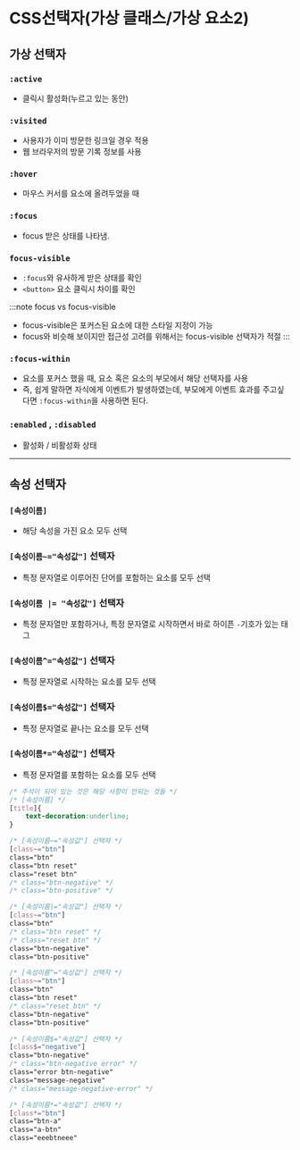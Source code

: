 # CSS선택자(가상 클래스/가상 요소2)

## 가상 선택자

### `:active`

- 클릭시 활성화(누르고 있는 동안)

### `:visited`

- 사용자가 이미 방문한 링크일 경우 적용
- 웹 브라우저의 방문 기록 정보를 사용

### `:hover`

- 마우스 커서를 요소에 올려두었을 때

### `:focus`

- focus 받은 상태를 나타냄.

### `focus-visible`

- `:focus`와 유사하게 받은 상태를 확인
- `<button>` 요소 클릭시 차이를 확인

:::note
focus vs focus-visible
- focus-visible은 포커스된 요소에 대한 스타일 지정이 가능
- focus와 비슷해 보이지만 접근성 고려를 위해서는 focus-visible 선택자가 적절
:::

### `:focus-within`

- 요소를 포커스 했을 때, 요소 혹은 요소의 부모에서 해당 선택자를 사용
- 즉, 쉽게 말하면 자식에게 이벤트가 발생하였는데, 부모에게 이벤트 효과를 주고싶다면 `:focus-within`을 사용하면 된다.

### `:enabled` , `:disabled`

- 활성화 / 비활성화 상태

---

## 속성 선택자

### `[속성이름]`

- 해당 속성을 가진 요소 모두 선택

### `[속성이름~="속성값"]` 선택자

- <bold>특정 문자열로 이루어진 단어</bold>를 포함하는 요소를 모두 선택

### `[속성이름 |= "속성값"]` 선택자

- <bold>특정 문자열만 포함</bold>하거나, 특정 문자열로 시작하면서 바로 <bold>하이픈 `-`기호</bold>가 있는 태그

### `[속성이름^="속성값"]` 선택자

- 특정 <bold>문자열로 시작</bold>하는 요소를 모두 선택

### `[속성이름$="속성값"]` 선택자

- 특정 문자열로 <bold>끝나는</bold> 요소를 모두 선택

### `[속성이름*="속성값"]` 선택자

- 특정 <bold>문자열를 포함</bold>하는 요소를 모두 선택

```css
/* 주석이 되어 있는 것은 해당 사항이 안되는 것들 */
/* [속성이름] */
[title]{
	text-decoration:underline;
}

/* [속성이름~="속성값"] 선택자 */
[class~="btn"]
class="btn"
class="btn reset"
class="reset btn"
/* class="btn-negative" */
/* class="btn-positive" */

/* [속성이름|="속성값"] 선택자 */
[class~="btn"]
class="btn"
/* class="btn reset" */
/* class="reset btn" */
class="btn-negative"
class="btn-positive"

/* [속성이름^="속성값"] 선택자 */
[class~="btn"]
class="btn"
class="btn reset"
/* class="reset btn" */
class="btn-negative"
class="btn-positive"

/* [속성이름$="속성값"] 선택자 */
[class$="negative"]
class="btn-negative"
/* class="btn-negative error" */
class="error btn-negative"
class="message-negative"
/* class="message-negative-error" */

/* [속성이름*="속성값"] 선택자 */
[class*="btn"]
class="btn-a"
class="a-btn"
class="eeebtneee"
```